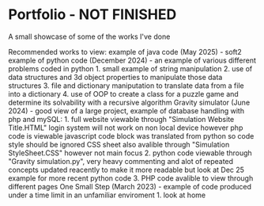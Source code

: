 # Portfolio - NOT FINISHED
A small showcase of some of the works I've done 

Recommended works to view:
  example of java code (May 2025) - soft2
  example of python code (December 2024) - an example of various different problems coded in python
    1. small example of string manipulation 
    2. use of data structures and 3d object properties to manipulate those data structures 
    3. file and dictionary maniputation to translate data from a file into a dictionary
    4. use of OOP to create a class for a puzzle game and determine its solvability with a recursive algorithm
  Gravity simulator (June 2024) - good view of a large project, example of database handling with php and mySQL:
    1. full website viewable through "Simulation Website Title.HTML"
       login system will not work on non local device however php code is viewable 
       javascript code block was translated from python so code style should be ignored
       CSS sheet also avalible through "Simulation StyleSheet.CSS" however not main focus 
    2. python code viewable through "Gravity simulation.py", very heavy commenting and alot of repeated concepts
       updated reacently to make it more readable but look at Dec 25 example for more recent python code
    3. PHP code avalible to view through different pages
  One Small Step (March 2023) - example of code produced under a time limit in an unfamiliar enviroment
    1. look at home
  
